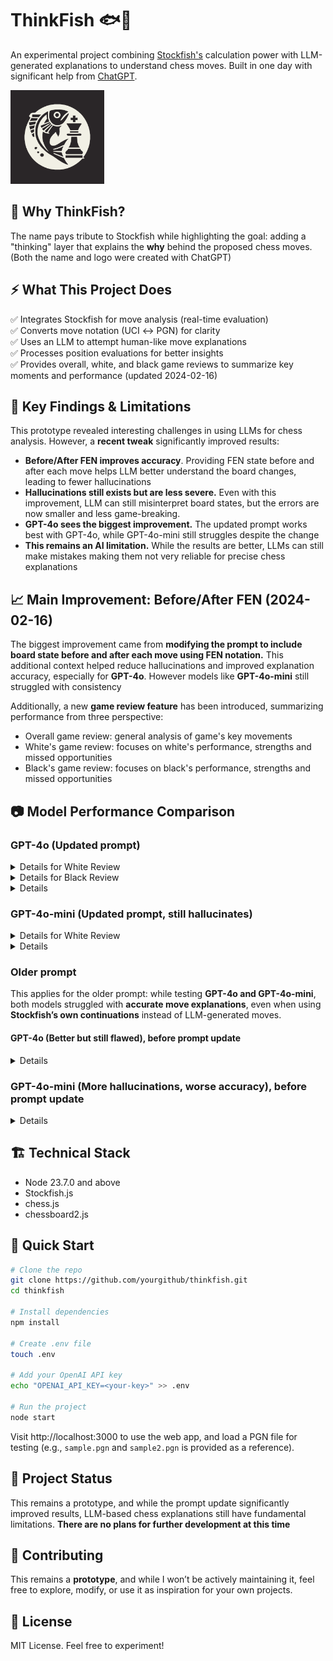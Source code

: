 # ThinkFish 🐟🤔

An experimental project combining [Stockfish's](https://stockfishchess.org) calculation 
power with LLM-generated explanations to understand chess moves. Built in one day 
with significant help from [ChatGPT](https://chatgpt.com).

<img alt="ThinkFish logo" src="img/logo.svg" width="150" height="150" />

## 💭 Why ThinkFish?
The name pays tribute to Stockfish while highlighting the goal: adding a 
"thinking" layer that explains the **why** behind the proposed chess moves. 
(Both the name and logo were created with ChatGPT)

## ⚡ What This Project Does
✅ Integrates Stockfish for move analysis (real-time evaluation)  
✅ Converts move notation (UCI ↔ PGN) for clarity  
✅ Uses an LLM to attempt human-like move explanations  
✅ Processes position evaluations for better insights  
✅ Provides overall, white, and black game reviews to summarize 
key moments and performance (updated 2024-02-16)

## 🚧 Key Findings & Limitations
This prototype revealed interesting challenges in using LLMs for chess analysis. 
However, a **recent tweak** significantly improved results:
- **Before/After FEN improves accuracy**. Providing FEN state before and after 
  each move helps LLM better understand the board changes, leading to fewer 
  hallucinations
- **Hallucinations still exists but are less severe.** Even with this 
  improvement, LLM can still misinterpret board states, but the errors are now 
  smaller and less game-breaking.
- **GPT-4o sees the biggest improvement.** The updated prompt works best with 
  GPT-4o, while GPT-4o-mini still struggles despite the change
- **This remains an AI limitation.** While the results are better, LLMs can 
  still make mistakes making them not very reliable for precise chess 
  explanations

## 📈 Main Improvement: Before/After FEN (2024-02-16)
The biggest improvement came from **modifying the prompt to include board state 
before and after each move using FEN notation.** This additional context helped 
reduce hallucinations and improved explanation accuracy, especially for 
**GPT-4o**. However models like **GPT-4o-mini** still struggled with consistency

Additionally, a new **game review feature** has been introduced, summarizing 
performance from three perspective:
- Overall game review: general analysis of game's key movements
- White's game review: focuses on white's performance, strengths and missed opportunities
- Black's game review: focuses on black's performance, strengths and missed opportunities

## 📷 Model Performance Comparison

### GPT-4o (Updated prompt)
<details>
<summary>Details for White Review</summary>

![GPT-4o](img/4o_review_white.png)
This provide pretty solid review. No issue so far
</details>

<details>
<summary>Details for Black Review</summary>

![GPT-4o](img/4o_review_black.png)
Hallucination spotted: Black's final move 24..Rf8# which does not make sense 
because it was White's move that checkmated Black. But overall still solid review
</details>

<details>
<summary>Details</summary>

![GPT-4o](img/4o_1.png)
Provides pretty solid explanation why Stockfish recommended black to g6 but 
it fails to explain that the importance of that move because without moving g6 
white ended up winning the game through backrank check

![GPT-4o](img/4o_2.png)
Solid explanation on the moves however there is a hallucination spotted. By 
putting white Bb5 move, it essentially restrict black's a5 knight. The 
explanation from LLM was it's pinning knight on c6. There is no knight at c6 
but it should have explain that a5 knight will not be able to move to c6
because of white bishop at b5 

</details>

### GPT-4o-mini (Updated prompt, still hallucinates)
<details>
<summary>Details for White Review</summary>

![GPT-4o](img/4o-mini_review_white.png)
Also solid review for the white but the highlighted text shows inconsistencies.
White's overall performance at the end game wasn't the best but managed to 
do a checkmate due to Black's blunder but the description from the LLM 
indicated that it's too late for White to change the outcome which does not 
make sense.
</details>

<details>
<summary>Details</summary>

![GPT-4o](img/4o-mini.png)
Hallucination spotted
- The wording is confusing, it's black's turn yet it's stating that there was 
  a threat by black queen on h4
- It also failed to mention that playing g6 will prevent the backrank checkmate
</details>

### Older prompt
This applies for the older prompt: while testing **GPT-4o and GPT-4o-mini**, 
both models struggled with **accurate move explanations**, even when using 
**Stockfish’s own continuations** instead of LLM-generated moves.

#### GPT-4o (Better but still flawed), before prompt update
<details>
<summary>Details</summary>

![GPT-4o](img/old_4o_1.png)
Hallucinations spotted

- From move explanation: claimed rook on f8 but it is actually white bishop
- From move explanation: playing black Bxf8 apparently it leaves black queen d8 
  vulnerable to white's queen on g4 which is incorrect as there is no direct 
  path for white queen to attack black queen and at the same time black queen
  is still protected by rook on a8

![GPT-4o](img/old_4o_2.png)
Hallucinations spotted

- From move explanation: claimed that by following best move (white Bb5) it can
  pin the knight on d7. There is no knight on d7 and it's currently occupied 
  with black pawn
- From move explanation: it also claimed that it by following the best move 
  white can also put pressure targeting b7 pawn which is also invalid. b7 has 
  black bishop, not pawn
- From continuations: black Rc8 supposedly unpin the knight but there is no 
  knight at that square

</details>

### GPT-4o-mini (More hallucinations, worse accuracy), before prompt update
<details>
<summary>Details</summary>

![GPT-4o-mini](img/old_4o-mini.png)

Hallucinations spotted: 

- From the move explanation: it claimed that there is a rook on f8 which is 
  already wrong since it's a white bishop
- Possible continuations white Bb5 mentioning that pinning the knight on c6 
  which is also incorrect as there is no knight on c6

</details>


## 🏗️ Technical Stack
- Node 23.7.0 and above  
- Stockfish.js  
- chess.js  
- chessboard2.js  

## 🚀 Quick Start
```bash
# Clone the repo
git clone https://github.com/yourgithub/thinkfish.git
cd thinkfish

# Install dependencies
npm install

# Create .env file
touch .env

# Add your OpenAI API key
echo "OPENAI_API_KEY=<your-key>" >> .env

# Run the project
node start
```

Visit http://localhost:3000 to use the web app, and load a PGN file for
testing (e.g., `sample.pgn` and `sample2.pgn` is provided as a reference).

## 🛑 Project Status
This remains a prototype, and while the prompt update significantly improved 
results, LLM-based chess explanations still have fundamental limitations. 
**There are no plans for further development at this time**

## 🤝 Contributing
This remains a **prototype**, and while I won’t be actively maintaining it, 
feel free to explore, modify, or use it as inspiration for your own projects.

## 📜 License
MIT License. Feel free to experiment!

